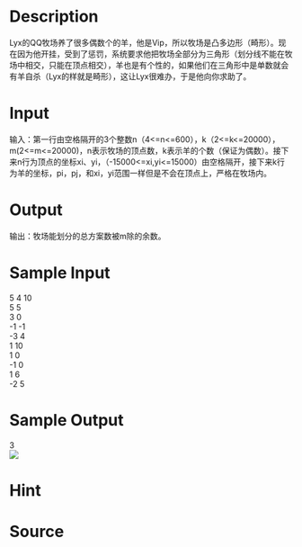 
# Description

<div class="content"><p>Lyx的QQ牧场养了很多偶数个的羊，他是Vip，所以牧场是凸多边形（畸形）。现在因为他开挂，受到了惩罚，系统要求他把牧场全部分为三角形（划分线不能在牧场中相交，只能在顶点相交），羊也是有个性的，如果他们在三角形中是单数就会有羊自杀（Lyx的样就是畸形），这让Lyx很难办，于是他向你求助了。</p></div>

# Input

<div class="content"><p>输入：第一行由空格隔开的3个整数n（4&lt;=n&lt;=600），k（2&lt;=k&lt;=20000），m(2&lt;=m&lt;=20000)，n表示牧场的顶点数，k表示羊的个数（保证为偶数）。接下来n行为顶点的坐标xi、yi，（-15000&lt;=xi,yi&lt;=15000）由空格隔开，接下来k行为羊的坐标，pi，pj，和xi，yi范围一样但是不会在顶点上，严格在牧场内。</p></div>

# Output

<div class="content"><p>输出：牧场能划分的总方案数被m除的余数。</p></div>

# Sample Input

<div class="content"><span class="sampledata">5 4 10<br/>
5 5<br/>
3 0<br/>
-1 -1<br/>
-3 4<br/>
1 10<br/>
1 0<br/>
-1 0<br/>
1 6<br/>
-2 5</span></div>

# Sample Output

<div class="content"><span class="sampledata">3<br/>
 <img border="0" src="/source/bzoj/2087/img/aHR0cHM6Ly9seWRzeS5jb20vSnVkZ2VPbmxpbmUvaW1hZ2VzLzIwODcuanBn.jpg"/> <br/>
</span></div>

# Hint

<div class="content"><p></p></div>

# Source

<div class="content"><p><a href="problemset.php?search="></a></p></div>

